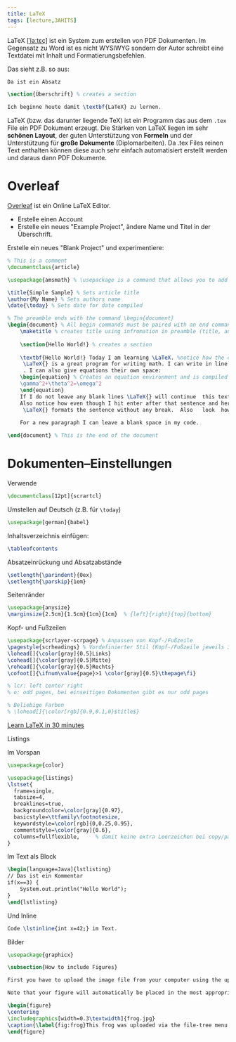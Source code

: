 ```yaml
---
title: LaTeX
tags: [lecture,3AHITS]
---
```


LaTeX [[ˈlaːtɛç](https://de.wikipedia.org/wiki/Liste_der_IPA-Zeichen)] ist ein System zum erstellen von PDF Dokumenten. Im Gegensatz zu Word ist es nicht WYSIWYG sondern der Autor schreibt eine Textdatei mit Inhalt und Formatierungsbefehlen.

Das sieht z.B. so aus:

```latex
Da ist ein Absatz

\section{Überschrift} % creates a section

Ich beginne heute damit \textbf{LaTeX} zu lernen.
```

LaTeX (bzw. das darunter liegende TeX) ist ein Programm das aus dem `.tex` File ein PDF Dokument erzeugt. Die Stärken von LaTeX liegen im sehr **schönen Layout**, der guten Unterstützung von **Formeln** und der Unterstützung für **große Dokumente** (Diplomarbeiten). Da .tex Files reinen Text enthalten können diese auch sehr einfach automatisiert erstellt werden und daraus dann PDF Dokumente.



# Overleaf

[Overleaf](https://www.overleaf.com) ist ein Online LaTeX Editor.

- Erstelle einen Account
- Erstelle ein neues "Example Project", ändere Name und Titel in der Überschrift.





Erstelle ein neues "Blank Project" und experimentiere:

```latex
% This is a comment
\documentclass{article}

\usepackage{amsmath} % \usepackage is a command that allows you to add functionality to your LaTeX code

\title{Simple Sample} % Sets article title
\author{My Name} % Sets authors name
\date{\today} % Sets date for date compiled

% The preamble ends with the command \begin{document}
\begin{document} % All begin commands must be paired with an end command somewhere
    \maketitle % creates title using infromation in preamble (title, author, date)
    
    \section{Hello World!} % creates a section
    
    \textbf{Hello World!} Today I am learning \LaTeX. %notice how the command will end at the first non-alphabet charecter such as the . after \LaTeX
     \LaTeX{} is a great program for writing math. I can write in line math such as $a^2+b^2=c^2$ %$ tells LaTexX to compile as math
     . I can also give equations their own space: 
    \begin{equation} % Creates an equation environment and is compiled as math
    \gamma^2+\theta^2=\omega^2
    \end{equation}
    If I do not leave any blank lines \LaTeX{} will continue  this text without making it into a new paragraph.  Notice how there was no indentation in the text after equation (1).  
    Also notice how even though I hit enter after that sentence and here $\downarrow$
     \LaTeX{} formats the sentence without any break.  Also   look  how      it   doesn't     matter          how    many  spaces     I put     between       my    words.
    
    For a new paragraph I can leave a blank space in my code. 

\end{document} % This is the end of the document
```



# Dokumenten–Einstellungen

Verwende

```latex
\documentclass[12pt]{scrartcl}
```

Umstellen auf Deutsch (z.B. für `\today`)

```latex
\usepackage[german]{babel}
```

Inhaltsverzeichnis einfügen:

```latex
\tableofcontents
```

Absatzeinrückung und Absatzabstände

```latex
\setlength{\parindent}{0ex}
\setlength{\parskip}{1em}
```

Seitenränder

```latex
\usepackage{anysize}
\marginsize{2.5cm}{1.5cm}{1cm}{1cm}  % {left}{right}{top}{bottom}
```

Kopf- und Fußzeilen

```latex
\usepackage{scrlayer-scrpage} % Anpassen von Kopf-/Fußzeile
\pagestyle{scrheadings} % Vordefinierter Stil (Kopf-/Fußzeile jeweils 3-teilig)
\lohead[]{\color[gray]{0.5}Links}
\cohead[]{\color[gray]{0.5}Mitte}
\rohead[]{\color[gray]{0.5}Rechts}
\cofoot[]{\ifnum\value{page}>1 \color[gray]{0.5}\thepage\fi}

% lcr: left center right
% o: odd pages, bei einseitigen Dokumenten gibt es nur odd pages

% Beliebige Farben
% \lohead[]{\color[rgb]{0.9,0.1,0}$title$}
```



[Learn LaTeX in 30 minutes](https://www.overleaf.com/learn/latex/Learn_LaTeX_in_30_minutes)

Listings

Im Vorspan

```latex
\usepackage{color}

\usepackage{listings}
\lstset{
  frame=single, 
  tabsize=4,
  breaklines=true,
  backgroundcolor=\color[gray]{0.97},
  basicstyle=\ttfamily\footnotesize,
  keywordstyle=\color[rgb]{0,0.25,0.95},
  commentstyle=\color[gray]{0.6},
  columns=fullflexible,		% damit keine extra Leerzeichen bei copy/paste
}
```

Im Text als Block

```latex
\begin[language=Java]{lstlisting}
// Das ist ein Kommentar
if(x==3) {
	System.out.println("Hello World");
}
\end{lstlisting}
```

Und Inline

```latex
Code \lstinline{int x=42;} im Text.
```



Bilder

```latex
\usepackage{graphicx}
```



```latex
\subsection{How to include Figures}

First you have to upload the image file from your computer using the upload link in the file-tree menu. Then use the includegraphics command to include it in your document. Use the figure environment and the caption command to add a number and a caption to your figure. See the code for Figure \ref{fig:frog} in this section for an example.

Note that your figure will automatically be placed in the most appropriate place for it, given the surrounding text and taking into account other figures or tables that may be close by. You can find out more about adding images to your documents in this help article on \href{https://www.overleaf.com/learn/how-to/Including_images_on_Overleaf}{including images on Overleaf}.

\begin{figure}
\centering
\includegraphics[width=0.3\textwidth]{frog.jpg}
\caption{\label{fig:frog}This frog was uploaded via the file-tree menu.}
\end{figure}
```

